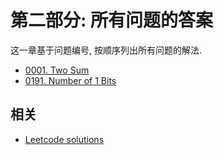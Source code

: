 # 第二部分: 所有问题的答案

这一章基于问题编号, 按顺序列出所有问题的解法.

- [0001. Two Sum](0001.two-sum/README.md)
- [0191. Number of 1 Bits](0191.number-of-1-bits/README.md)

## 相关

- [Leetcode solutions](https://leetcode.ca/)
